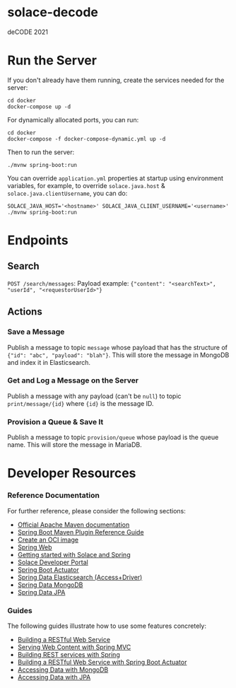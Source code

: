 # solace-decode
deCODE 2021

# Run the Server

If you don't already have them running, create the services needed for the server:

```shell
cd docker
docker-compose up -d
```

For dynamically allocated ports, you can run:

```shell
cd docker
docker-compose -f docker-compose-dynamic.yml up -d

```

Then to run the server:

```shell
./mvnw spring-boot:run
```

You can override `application.yml` properties at startup using environment variables, for example, to override `solace.java.host` & `solace.java.clientUsername`, you can do:

```shell
SOLACE_JAVA_HOST='<hostname>' SOLACE_JAVA_CLIENT_USERNAME='<username>' ./mvnw spring-boot:run
```

# Endpoints

## Search
`POST /search/messages`: Payload example: `{"content": "<searchText>", "userId", "<requestorUserId>"}`

## Actions

### Save a Message
Publish a message to topic `message` whose payload that has the structure of `{"id": "abc", "payload": "blah"}`. This will store the message in MongoDB and index it in Elasticsearch.

### Get and Log a Message on the Server
Publish a message with any payload (can't be `null`) to topic `print/message/{id}` where `{id}` is the message ID.

### Provision a Queue & Save It
Publish a message to topic `provision/queue` whose payload is the queue name. This will store the message in MariaDB.

# Developer Resources

### Reference Documentation
For further reference, please consider the following sections:

* [Official Apache Maven documentation](https://maven.apache.org/guides/index.html)
* [Spring Boot Maven Plugin Reference Guide](https://docs.spring.io/spring-boot/docs/2.4.3/maven-plugin/reference/html/)
* [Create an OCI image](https://docs.spring.io/spring-boot/docs/2.4.3/maven-plugin/reference/html/#build-image)
* [Spring Web](https://docs.spring.io/spring-boot/docs/2.4.3/reference/htmlsingle/#boot-features-developing-web-applications)
* [Getting started with Solace and Spring](https://www.solace.dev/start-spring-io-help/)
* [Solace Developer Portal](https://solace.dev)
* [Spring Boot Actuator](https://docs.spring.io/spring-boot/docs/2.4.3/reference/htmlsingle/#production-ready)
* [Spring Data Elasticsearch (Access+Driver)](https://docs.spring.io/spring-boot/docs/2.4.3/reference/htmlsingle/#boot-features-elasticsearch)
* [Spring Data MongoDB](https://docs.spring.io/spring-boot/docs/2.4.3/reference/htmlsingle/#boot-features-mongodb)
* [Spring Data JPA](https://docs.spring.io/spring-boot/docs/2.4.3/reference/htmlsingle/#boot-features-jpa-and-spring-data)

### Guides
The following guides illustrate how to use some features concretely:

* [Building a RESTful Web Service](https://spring.io/guides/gs/rest-service/)
* [Serving Web Content with Spring MVC](https://spring.io/guides/gs/serving-web-content/)
* [Building REST services with Spring](https://spring.io/guides/tutorials/bookmarks/)
* [Building a RESTful Web Service with Spring Boot Actuator](https://spring.io/guides/gs/actuator-service/)
* [Accessing Data with MongoDB](https://spring.io/guides/gs/accessing-data-mongodb/)
* [Accessing Data with JPA](https://spring.io/guides/gs/accessing-data-jpa/)
